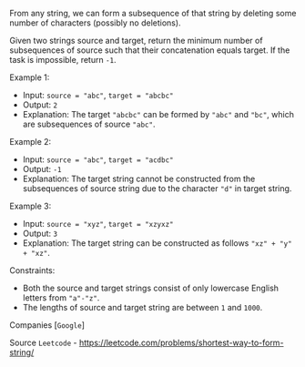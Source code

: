 From any string, we can form a subsequence of that string by deleting some number of characters (possibly no deletions).

Given two strings source and target, return the minimum number of subsequences of source such that their concatenation equals target. If the task is impossible, return `-1`.

Example 1:

- Input: `source = "abc"`, `target = "abcbc"`
- Output: `2`
- Explanation: The target `"abcbc"` can be formed by `"abc"` and `"bc"`, which are subsequences of source `"abc"`.

Example 2:

- Input: `source = "abc"`, `target = "acdbc"`
- Output: `-1`
- Explanation: The target string cannot be constructed from the subsequences of source string due to the character `"d"` in target string.

Example 3:

- Input: `source = "xyz"`, `target = "xzyxz"`
- Output: `3`
- Explanation: The target string can be constructed as follows `"xz" + "y" + "xz"`.
 
Constraints:

- Both the source and target strings consist of only lowercase English letters from `"a"-"z"`.
- The lengths of source and target string are between `1` and `1000`.

Companies [`Google`]

Source `Leetcode` - https://leetcode.com/problems/shortest-way-to-form-string/